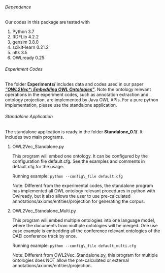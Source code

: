 ###### Dependence 
Our codes in this package are tested with
  1. Python 3.7
  2. RDFLib 4.2.2
  3. gensim 3.8.0
  4. scikit-learn 0.21.2
  5. nltk 3.5
  6. OWLready 0.25

###### Experiment Codes
The folder **Experiments/** includes data and codes used in our paper [***"OWL2Vec\*: Embedding OWL Ontologies"***](https://arxiv.org/abs/2009.14654). 
Note the ontology relevant operations in the experiment codes, such as annotation extraction and ontology projection, are implemented by Java OWL APIs.
For a pure python implementation, please use the standalone application.

###### Standalone Application
The standalone application is ready in the folder **Standalone\_0.1/**. It includes two main programs.

1. OWL2Vec\_Standalone.py

    This program will embed one ontology. It can be configured by the configuration file default.cfg. See the examples and comments in default.cfg for the usage.

    Running example: ```python --config\_file default.cfg```

    Note: Different from the experimental codes, the standalone program has implemented all OWL ontology relevant procedures in python with Owlready, but it also allows the user to use pre-calculated annotations/axioms/entities/projection for generating the corpus. 

2. OWL2Vec\_Standalone_Multi.py

    This program will embed multiple ontologies into one language model, where the documents from multiple ontologies will be merged. One use case example is embedding all the conference relevant ontologies of the OAEI conference track by once.

    Running example: ```python --config\_file default_multi.cfg```

    Note: Different from OWL2Vec\_Standalone.py, this program for multiple ontologies does NOT allow the pre-calculated or external annotations/axioms/entities/projection.


